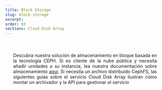 ```yaml
---
title: Block Storage
slug: block-storage
excerpt:
order: 03
sections: Cloud Disk Array
---
```


<style>
#page {
  display: flex !important;
  flex-direction:column-reverse !important;
}
#customProductIndex {
padding:25px;
}
#customProductIndex p {
text-align:justify;
}

</style>

<div id="customProductIndex">

<p>Descubra nuestra solución de almacenamiento en bloque basada en la tecnología CEPH. Si es cliente de la nube pública y necesita añadir unidades a su instancia, lea nuestra documentación sobre almacenamiento <a href="https://docs.ovh.com/es/public-cloud/">aquí</a>. Si necesita un archivo distribuido CephFS, las siguientes guías sobre el servicio Cloud Disk Array ilustran cómo montar un archivador y la API para gestionar el servicio</p>

</div>
